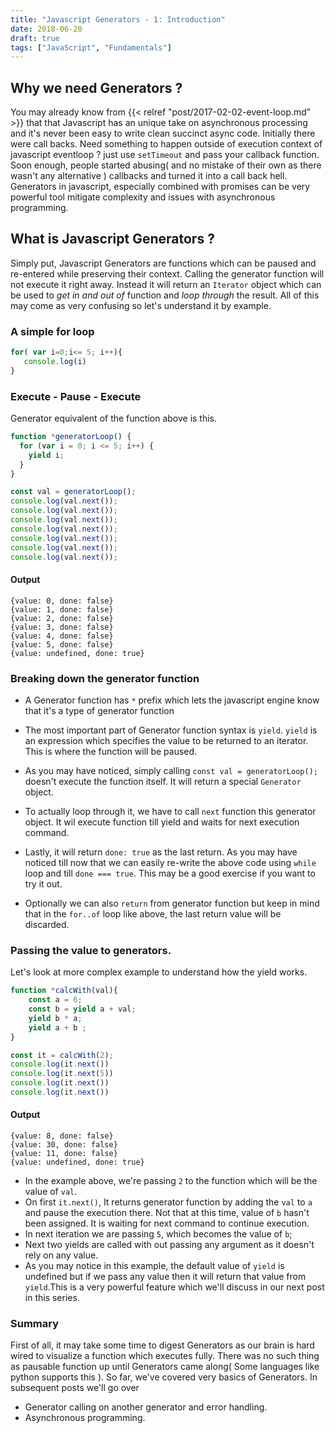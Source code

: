 ```yaml
---
title: "Javascript Generators - 1: Introduction"
date: 2018-06-20
draft: true
tags: ["JavaScript", "Fundamentals"]
---
```


## Why we need Generators ?
You may already know from {{< relref "post/2017-02-02-event-loop.md" >}} that that Javascript has an unique take on asynchronous processing and it's never been easy to write clean succinct async code. Initially there were call backs. Need something to happen outside of execution context of javascript eventloop ?  just use `setTimeout` and pass your callback function. Soon enough, people started abusing( and no mistake of their own as there wasn't any alternative ) callbacks and turned it into a call back hell. Generators in javascript, especially combined with promises can be very powerful tool mitigate complexity and issues with asynchronous programming.

## What is Javascript Generators ?
Simply put, Javascript Generators are functions which can be paused and re-entered while preserving their context. Calling the generator function will not execute it right away. Instead it will return an `Iterator` object which can be used to *get in and out of* function and *loop through* the result. All of this may come as very confusing so let's understand it by example. 

### A simple for loop
```javascript
for( var i=0;i<= 5; i++){
   console.log(i)
}
```

### Execute - Pause - Execute
Generator equivalent of the function above is this.
```javascript
function *generatorLoop() {
  for (var i = 0; i <= 5; i++) {
    yield i;
  }
}

const val = generatorLoop();
console.log(val.next());
console.log(val.next());
console.log(val.next());
console.log(val.next());
console.log(val.next());
console.log(val.next());
console.log(val.next());

```

#### Output
```console
{value: 0, done: false}
{value: 1, done: false}
{value: 2, done: false}
{value: 3, done: false}
{value: 4, done: false}
{value: 5, done: false}
{value: undefined, done: true}
```

### Breaking down the generator function

* A Generator function has `*` prefix which lets the javascript engine know that it's a type of generator function

* The most important part of Generator function syntax  is `yield`. `yield` is an expression which specifies the value to be returned to an iterator. This is where the function will be paused. 

* As you may have noticed, simply calling `const val = generatorLoop();` doesn't execute the function itself. It will return a special `Generator` object. 

* To actually loop through it, we have to call `next` function this generator object. It wil execute function till yield and waits for next execution command.

* Lastly, it will return `done: true` as the last return. As you may have noticed till now that we can easily re-write the above code using `while` loop and till `done === true`. This may be a good exercise if you want to try it out.

* Optionally we can also `return` from generator function but keep in mind that in the `for..of` loop like above, the last return value will be discarded.

### Passing the value to generators.

Let's look at more complex example to understand how the yield works. 

```Javascript
function *calcWith(val){
	const a = 6;
	const b = yield a + val;
	yield b * a;
    yield a + b ;
}

const it = calcWith(2);
console.log(it.next())
console.log(it.next(5))
console.log(it.next())
console.log(it.next())

```

#### Output

```Console
{value: 8, done: false}
{value: 30, done: false}
{value: 11, done: false}
{value: undefined, done: true}
```
* In the example above, we're passing `2` to the function which will be the value of `val`.
* On first `it.next()`, It returns generator function by adding the `val` to `a` and pause the execution there. Not that at this time, value of `b` hasn't been assigned. It is waiting for next command to continue execution. 
* In next iteration we are passing `5`, which becomes the value of `b`;
* Next two yields are called with out passing any argument as it doesn't rely on any value. 
* As you may notice in this example, the default value of `yield` is undefined but if we pass any value then it will return that value from `yield`.This is a very powerful feature which we'll discuss in our next post in this series.

### Summary
First of all, it may take some time to digest Generators as our brain is hard wired to visualize a function which executes fully. There was no such thing as pausable function up until Generators came along( Some languages like python supports this ). So far, we've covered very basics of Generators. In subsequent posts we'll go over 
* Generator calling on another generator and error handling. 
* Asynchronous programming.